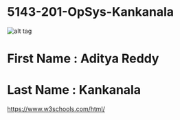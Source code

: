 # 5143-201-OpSys-Kankanala
![alt tag](https://avatars2.githubusercontent.com/u/21373989?v=3&u=ae94e8b18a6dbd1c71fcc0303639438b5084520b&s=400)
# First Name : Aditya Reddy 
# Last Name : Kankanala
https://www.w3schools.com/html/

